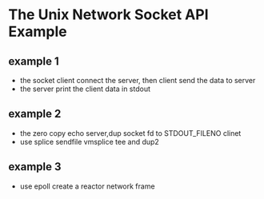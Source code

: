 # The Unix Network Socket API Example
## example 1
* the socket client connect the server, then client send the data to server
* the server print the client data in stdout
## example 2
* the zero copy echo server,dup socket fd to STDOUT_FILENO clinet 
* use splice sendfile vmsplice tee and dup2
## example 3
* use epoll create a reactor network frame
